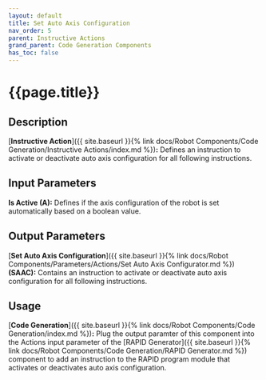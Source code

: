 ```yaml
---
layout: default
title: Set Auto Axis Configuration
nav_order: 5
parent: Instructive Actions
grand_parent: Code Generation Components
has_toc: false
---
```


# **{{page.title}}**

## **Description**

[**Instructive Action**]({{ site.baseurl }}{% link docs/Robot Components/Code Generation/Instructive Actions/index.md %})**:** Defines an instruction to activate or deactivate auto axis configuration for all following instructions.

## **Input Parameters**

**Is Active (A):** Defines if the axis configuration of the robot is set automatically based on a boolean value.

## **Output Parameters**

[**Set Auto Axis Configuration**]({{ site.baseurl }}{% link docs/Robot Components/Parameters/Actions/Set Auto Axis Configurator.md %}) **(SAAC):** Contains an instruction to activate or deactivate auto axis configuration for all following instructions.

## **Usage**

[**Code Generation**]({{ site.baseurl }}{% link docs/Robot Components/Code Generation/index.md %})**:** Plug the output paramter of this component into the Actions input parameter of the [RAPID Generator]({{ site.baseurl }}{% link docs/Robot Components/Code Generation/RAPID Generator.md %}) component to add an instruction to the RAPID program module that activates or deactivates auto axis configuration.